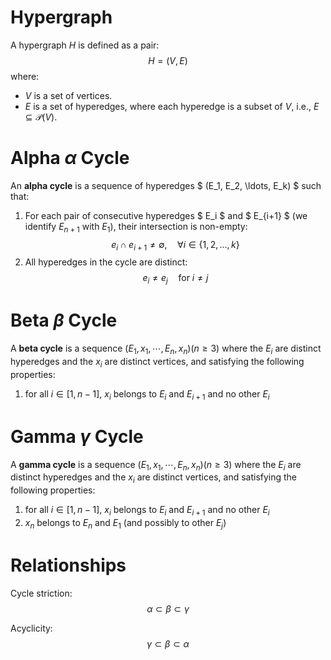 # Hypergraph
A hypergraph $H$ is defined as a pair:
$$H = (V, E)$$
where:
- $V$ is a set of vertices.
- $E$ is a set of hyperedges, where each hyperedge is a subset of $V$, i.e., $E \subseteq \mathcal{P}(V)$.

# Alpha $\alpha$ Cycle
An **alpha cycle** is a sequence of hyperedges $ (E_1, E_2, \ldots, E_k) $ such that:
1. For each pair of consecutive hyperedges $ E_i $ and $ E_{i+1} $ (we identify $E_{n+1}$ with $E_1$), their intersection is non-empty:
   $$e_i \cap e_{i+1} \neq \emptyset, \quad \forall i \in \{1, 2, \ldots, k\}$$
2. All hyperedges in the cycle are distinct:
   $$e_i \neq e_j \quad\text{for } i \neq j$$

# Beta $\beta$ Cycle
A **beta cycle** is a sequence $(E_1, x_1,\cdots, E_n, x_n) (n\geq 3)$ where the $E_i$ are distinct hyperedges and the $x_i$ are distinct vertices, and satisfying the following properties:
1. for all $i \in [1, n-1]$, $x_i$ belongs to $E_i$ and $E_{i+1}$ and no other $E_i$

# Gamma $\gamma$ Cycle
A **gamma cycle** is a sequence $(E_1, x_1,\cdots, E_n, x_n) (n\geq 3)$ where the $E_i$ are distinct hyperedges and the $x_i$ are distinct vertices, and satisfying the following properties:
1. for all $i \in [1, n-1]$, $x_i$ belongs to $E_i$ and $E_{i+1}$ and no other $E_i$
2. $x_n$ belongs to $E_n$ and $E_1$ (and possibly to other $E_j$)



# Relationships
Cycle striction:
$$\alpha \subset \beta \subset \gamma$$

Acyclicity:
$$\gamma \subset \beta \subset \alpha$$
